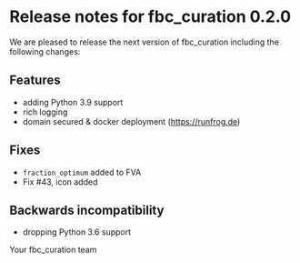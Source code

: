 # Release notes for fbc_curation 0.2.0

We are pleased to release the next version of fbc_curation including the 
following changes:

## Features
- adding Python 3.9 support
- rich logging
- domain secured & docker deployment (https://runfrog.de)


## Fixes
- `fraction_optimum` added to FVA
- Fix #43, icon added

## Backwards incompatibility
- dropping Python 3.6 support


Your fbc_curation team
